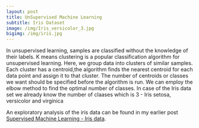 ```yaml
---
layout: post
title: UnSupervised Machine Learning
subtitle: Iris Dataset
image: /img/Iris_versicolor_3.jpg
bigimg: /img/iris.jpg
---
```


<p> In unsupervised learning, samples are classified without the knowledge of their labels. K means clustering is a popular 
classification algorithm for unsupervised learning. Here, we group data into clusters of similar samples. Each cluster has a
centroid,the algorithm finds the nearest centroid for each data point and assign it to that cluster. The number of centroids or 
classes we want should be specified before the algorithm is run. We can employ the elbow method to find the optimal number of classes.
In case of the Iris data set we already know the number of claases which is 3 - Iris setosa, versicolor and virginica</p>

An exploratory analysis of the iris data can be found in my earlier post [Supervised Machine Learning - Iris data](_posts/2017-10-29-iris-supervised/).



